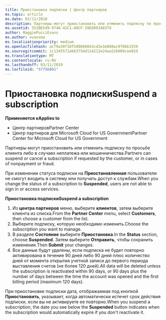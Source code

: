 ```yaml
---
title: Приостановка подписки | Центр партнеров
ms.topic: article
ms.date: 03/11/2018
description: Партнеры могут приостановить или отменить подписку по просьбе клиента либо в случаях неплатежа или мошенничества.
ms.assetid: 552BE549-9746-42C1-A9CF-39E699340379
author: MaggiePucciEvans
ms.author: evansma
ms.localizationpriority: medium
ms.openlocfilehash: acf9a30f10f5d0608843cd2e3e088ac9f6bb1559
ms.sourcegitcommit: 1c1345572abb3754d114212e24aa52b009cee92d
ms.translationtype: MT
ms.contentlocale: ru-RU
ms.lasthandoff: 03/11/2019
ms.locfileid: "57756891"
---
```

# <a name="suspend-a-subscription"></a><span data-ttu-id="2e4d3-103">Приостановка подписки</span><span class="sxs-lookup"><span data-stu-id="2e4d3-103">Suspend a subscription</span></span>

<span data-ttu-id="2e4d3-104">**Применяется к**</span><span class="sxs-lookup"><span data-stu-id="2e4d3-104">**Applies to**</span></span>

-  <span data-ttu-id="2e4d3-105">Центр партнеров</span><span class="sxs-lookup"><span data-stu-id="2e4d3-105">Partner Center</span></span>
-  <span data-ttu-id="2e4d3-106">Центр партнеров для Microsoft Cloud for US Government</span><span class="sxs-lookup"><span data-stu-id="2e4d3-106">Partner Center for Microsoft Cloud for US Government</span></span>


<span data-ttu-id="2e4d3-107">Партнеры могут приостановить или отменить подписку по просьбе клиента либо в случаях неплатежа или мошенничества.</span><span class="sxs-lookup"><span data-stu-id="2e4d3-107">Partners can suspend or cancel a subscription if requested by the customer, or in cases of nonpayment or fraud.</span></span>

<span data-ttu-id="2e4d3-108">При изменении статуса подписки на **Приостановленная** пользователи не смогут входить в систему или получать доступ к службам.</span><span class="sxs-lookup"><span data-stu-id="2e4d3-108">When you change the status of a subscription to **Suspended**, users are not able to sign in or access services.</span></span>

<span data-ttu-id="2e4d3-109">**Приостановка подписки**</span><span class="sxs-lookup"><span data-stu-id="2e4d3-109">**Suspend a subscription**</span></span>

1.  <span data-ttu-id="2e4d3-110">Из **центра партнеров** меню, выберите **клиентов**, затем выберите клиента из списка.</span><span class="sxs-lookup"><span data-stu-id="2e4d3-110">From the **Partner Center** menu, select **Customers**, then choose a customer from the list.</span></span>
2.  <span data-ttu-id="2e4d3-111">Выберите подписку, которую необходимо изменить.</span><span class="sxs-lookup"><span data-stu-id="2e4d3-111">Choose the subscription you want to manage.</span></span>
3.  <span data-ttu-id="2e4d3-112">В разделе **Состояние** выберите **Приостановка**.</span><span class="sxs-lookup"><span data-stu-id="2e4d3-112">In the **Status** section, choose **Suspended**.</span></span> <span data-ttu-id="2e4d3-113">Затем выберите **Отправить**, чтобы сохранить изменения.</span><span class="sxs-lookup"><span data-stu-id="2e4d3-113">Then **Submit** your changes.</span></span>
4.  <span data-ttu-id="2e4d3-114">Все данные будут удалены, если подписка не будет повторно активирована в течение 90 дней либо 90 дней плюс количество дней от момента открытия учетной записи до первого периода выставления счетов (не более 120 дней).</span><span class="sxs-lookup"><span data-stu-id="2e4d3-114">All data will be deleted unless the subscription is reactivated within 90 days, or 90 days plus the number of days between the time the account was opened and the first billing period (maximum 120 days).</span></span>

<span data-ttu-id="2e4d3-115">При приостановке подписки дата, отображаемая под кнопкой **Приостановить**, указывает, когда автоматически истечет срок действия подписки, если вы не активируете ее повторно.</span><span class="sxs-lookup"><span data-stu-id="2e4d3-115">When you suspend a subscription, the date you see below the **Suspended** button indicates when the subscription would automatically expire if you don't reactivate it.</span></span> 

